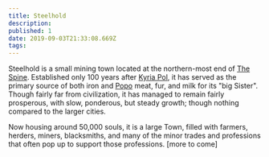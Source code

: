 ```yaml
---
title: Steelhold
description: 
published: 1
date: 2019-09-03T21:33:08.669Z
tags: 
---
```


Steelhold is a small mining town located at the northern-most end of [The Spine](/locations/the-spine).  Established only 100 years after [Kyria Pol](/locations/kyria-pol), it has served as the primary source of both iron and [Popo](/creatures/popo) meat, fur, and milk for its "big Sister". Though fairly far from civilization, it has managed to remain fairly prosperous, with slow, ponderous, but steady growth; though nothing compared to the larger cities.

Now housing around 50,000 souls, it is a large Town, filled with farmers, herders, miners, blacksmiths, and many of the minor trades and professions that often pop up to support those professions. \[more to come\]